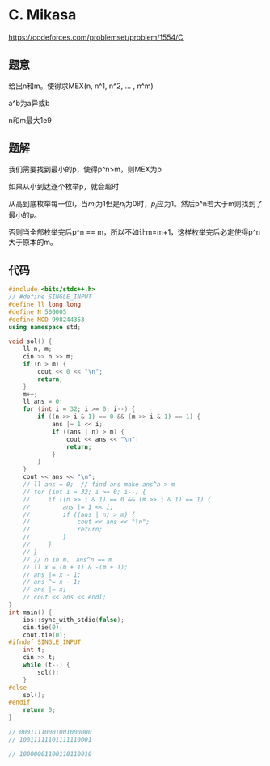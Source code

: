 # C. Mikasa
https://codeforces.com/problemset/problem/1554/C

## 题意

给出n和m。使得求MEX(n, n^1, n^2, ... , n^m)

a^b为a异或b

n和m最大1e9

## 题解

我们需要找到最小的p，使得p^n>m，则MEX为p

如果从小到达逐个枚举p，就会超时

从高到底枚举每一位i，当$m_i$为1但是$n_i$为0时，$p_i$应为1。然后p^n若大于m则找到了最小的p。

否则当全部枚举完后p^n == m，所以不如让m=m+1，这样枚举完后必定使得p^n大于原本的m。

## 代码

``` cpp
#include <bits/stdc++.h>
// #define SINGLE_INPUT
#define ll long long
#define N 500005
#define MOD 998244353
using namespace std;

void sol() {
    ll n, m;
    cin >> n >> m;
    if (n > m) {
        cout << 0 << "\n";
        return;
    }
    m++;
    ll ans = 0;
    for (int i = 32; i >= 0; i--) {
        if ((n >> i & 1) == 0 && (m >> i & 1) == 1) {
            ans |= 1 << i;
            if ((ans | n) > m) {
                cout << ans << "\n";
                return;
            }
        }
    }
    cout << ans << "\n";
    // ll ans = 0;  // find ans make ans^n > m
    // for (int i = 32; i >= 0; i--) {
    //     if ((n >> i & 1) == 0 && (m >> i & 1) == 1) {
    //         ans |= 1 << i;
    //         if ((ans | n) > m) {
    //             cout << ans << "\n";
    //             return;
    //         }
    //     }
    // }
    // // n in m， ans^n == m
    // ll x = (m + 1) & -(m + 1);
    // ans |= x - 1;
    // ans ^= x - 1;
    // ans |= x;
    // cout << ans << endl;
}
int main() {
    ios::sync_with_stdio(false);
    cin.tie(0);
    cout.tie(0);
#ifndef SINGLE_INPUT
    int t;
    cin >> t;
    while (t--) {
        sol();
    }
#else
    sol();
#endif
    return 0;
}

// 00011110001001000000
// 10011111101111110001

// 10000001100110110010
```